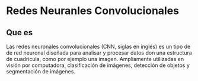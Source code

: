 # Redes Neuranles Convolucionales

## Que es

Las redes neuronales convolucionales (CNN, siglas en inglés) es un tipo de de red neuronal diseñada para analisar y procesar datos don una estructura de cuadricula, como por ejemplo una imagen. Ampliamente utilizadas en visión por computadora, clasificación de imágenes, detección de objetos y segmentación de imágenes.